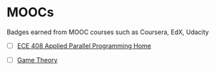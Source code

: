 # MOOCs
Badges earned from MOOC courses such as Coursera, EdX, Udacity

- [ ] [ECE 408 Applied Parallel Programming Home](https://wiki.cites.illinois.edu/wiki/display/ece408fa15/Class+Schedule?src=spaceshortcut)

- [ ] [Game Theory](https://class.coursera.org/gametheory-005/lecture)
